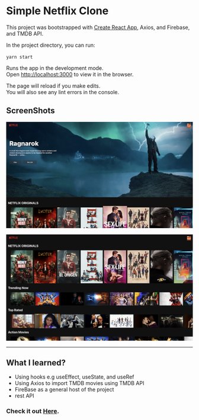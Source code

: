 # Simple Netflix Clone

This project was bootstrapped with [Create React App](https://github.com/facebook/create-react-app), Axios, and Firebase, and TMDB API.

In the project directory, you can run:

`yarn start`

Runs the app in the development mode.\
Open [http://localhost:3000](http://localhost:3000) to view it in the browser.

The page will reload if you make edits.\
You will also see any lint errors in the console.

## ScreenShots

[![Netflix clone SS1](/src/assets/screenshots/Screenshot1.png)](http://netflix-clone-viknedus.vercel.app/)

[![Netflix clone SS2](/src/assets/screenshots/Screenshot2.png)](http://netflix-clone-viknedus.vercel.app/)

---

## What I learned?

- Using hooks e.g useEffect, useState, and useRef
- Using Axios to import TMDB movies using TMDB API
- FireBase as a general host of the project
- rest API

### Check it out [Here](http://netflix-clone-viknedus.vercel.app/).